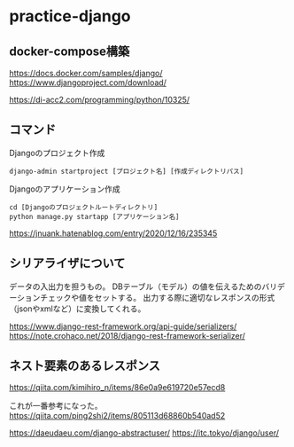 # practice-django




## docker-compose構築

https://docs.docker.com/samples/django/
https://www.djangoproject.com/download/

https://di-acc2.com/programming/python/10325/

## コマンド

Djangoのプロジェクト作成

```
django-admin startproject [プロジェクト名] [作成ディレクトリパス]
```

Djangoのアプリケーション作成

```
cd [Djangoのプロジェクトルートディレクトリ]
python manage.py startapp [アプリケーション名]
```

https://jnuank.hatenablog.com/entry/2020/12/16/235345

## シリアライザについて

データの入出力を担うもの。
DBテーブル（モデル）の値を伝えるためのバリデーションチェックや値をセットする。
出力する際に適切なレスポンスの形式（jsonやxmlなど）に変換してくれる。

https://www.django-rest-framework.org/api-guide/serializers/
https://note.crohaco.net/2018/django-rest-framework-serializer/

## ネスト要素のあるレスポンス

https://qiita.com/kimihiro_n/items/86e0a9e619720e57ecd8

これが一番参考になった。
https://qiita.com/ping2shi2/items/805113d68860b540ad52

https://daeudaeu.com/django-abstractuser/
https://itc.tokyo/django/user/